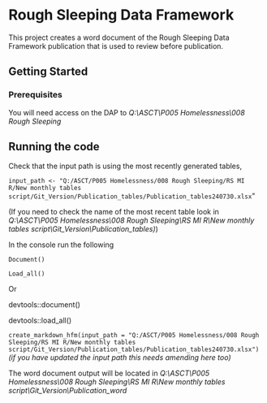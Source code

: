 # Rough Sleeping Data Framework

This project creates a word document of the Rough Sleeping Data Framework publication that is used to review before publication.

## Getting Started

### Prerequisites

You will need access on the DAP to *Q:\\ASCT\\P005 Homelessness\\008 Rough Sleeping*

## Running the code

Check that the input path is using the most recently generated tables,

`input_path <- "Q:/ASCT/P005 Homelessness/008 Rough Sleeping/RS MI R/New monthly tables script/Git_Version/Publication_tables/Publication_tables240730.xlsx`"

(If you need to check the name of the most recent table look in *Q:\\ASCT\\P005 Homelessness\\008 Rough Sleeping\\RS MI R\\New monthly tables script\\Git_Version\\Publication_tables)*)

In the console run the following

`Document()`

`Load_all()`

Or

devtools::document()

devtools::load_all()

`create_markdown_hfm(input_path = "Q:/ASCT/P005 Homelessness/008 Rough Sleeping/RS MI R/New monthly tables script/Git_Version/Publication_tables/Publication_tables240730.xlsx")` *(if you have updated the input path this needs amending here too)*

The word document output will be located in *Q:\\ASCT\\P005 Homelessness\\008 Rough Sleeping\\RS MI R\\New monthly tables script\\Git_Version\\Publication_word*
